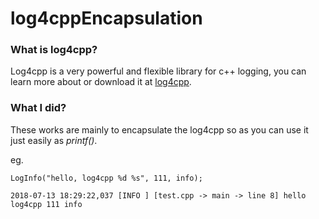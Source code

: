 # log4cppEncapsulation  
### What is log4cpp?  
Log4cpp is a very powerful and flexible library for c++ logging, you can learn more about or download it at [log4cpp](http://log4cpp.sourceforge.net/).  
    
### What I did?  
These works are mainly to encapsulate the log4cpp so as you can use it just easily as *printf()*.  

eg.  

    LogInfo("hello, log4cpp %d %s", 111, info);  
    
    2018-07-13 18:29:22,037 [INFO ] [test.cpp -> main -> line 8] hello log4cpp 111 info
